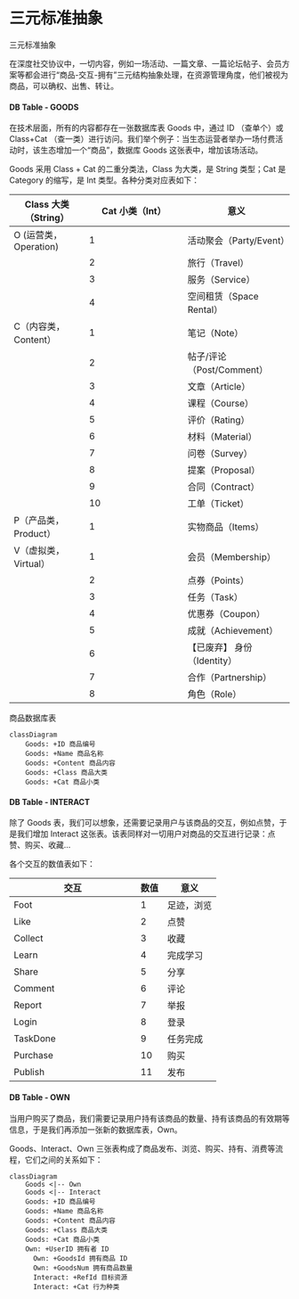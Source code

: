 # 三元标准抽象

三元标准抽象

在深度社交协议中，一切内容，例如一场活动、一篇文章、一篇论坛帖子、会员方案等都会进行“商品-交互-拥有”三元结构抽象处理，在资源管理角度，他们被视为商品，可以确权、出售、转让。

#### DB Table - GOODS

在技术层面，所有的内容都存在一张数据库表 Goods 中，通过 ID （查单个）或 Class+Cat （查一类）进行访问。我们举个例子：当生态运营者举办一场付费活动时，该生态增加一个“商品”，数据库 Goods 这张表中，增加该场活动。

Goods 采用 Class + Cat 的二重分类法，Class 为大类，是 String 类型；Cat 是 Category 的缩写，是 Int 类型。各种分类对应表如下：

<table><thead><tr><th>Class 大类（String）</th><th width="161">Cat 小类（Int）</th><th>意义</th></tr></thead><tbody><tr><td>O (运营类，Operation)</td><td>1</td><td>活动聚会（Party/Event）</td></tr><tr><td></td><td>2</td><td>旅行（Travel）</td></tr><tr><td></td><td>3</td><td>服务（Service）</td></tr><tr><td></td><td>4</td><td>空间租赁（Space Rental）</td></tr><tr><td>C（内容类，Content）</td><td>1</td><td>笔记（Note）</td></tr><tr><td></td><td>2</td><td>帖子/评论（Post/Comment）</td></tr><tr><td></td><td>3</td><td>文章（Article）</td></tr><tr><td></td><td>4</td><td>课程（Course）</td></tr><tr><td></td><td>5</td><td>评价（Rating）</td></tr><tr><td></td><td>6</td><td>材料（Material）</td></tr><tr><td></td><td>7</td><td>问卷（Survey）</td></tr><tr><td></td><td>8</td><td>提案（Proposal）</td></tr><tr><td></td><td>9</td><td>合同（Contract）</td></tr><tr><td></td><td>10</td><td>工单（Ticket）</td></tr><tr><td>P（产品类，Product）</td><td>1</td><td>实物商品（Items）</td></tr><tr><td>V（虚拟类，Virtual）</td><td>1</td><td>会员（Membership）</td></tr><tr><td></td><td>2</td><td>点券（Points）</td></tr><tr><td></td><td>3</td><td>任务（Task）</td></tr><tr><td></td><td>4</td><td>优惠券（Coupon）</td></tr><tr><td></td><td>5</td><td>成就（Achievement）</td></tr><tr><td></td><td>6</td><td>【已废弃】 身份（Identity）</td></tr><tr><td></td><td>7</td><td>合作（Partnership）</td></tr><tr><td></td><td>8</td><td>角色（Role）</td></tr></tbody></table>

商品数据库表

```mermaid
classDiagram
    Goods: +ID 商品编号
    Goods: +Name 商品名称
    Goods: +Content 商品内容
    Goods: +Class 商品大类
    Goods: +Cat 商品小类
```



#### DB Table - INTERACT

除了 Goods 表，我们可以想象，还需要记录用户与该商品的交互，例如点赞，于是我们增加 Interact 这张表。该表同样对一切用户对商品的交互进行记录：点赞、购买、收藏...

各个交互的数值表如下：

<table><thead><tr><th width="212">交互</th><th>数值</th><th>意义</th></tr></thead><tbody><tr><td>Foot</td><td>1</td><td>足迹，浏览</td></tr><tr><td>Like</td><td>2</td><td>点赞</td></tr><tr><td>Collect</td><td>3</td><td>收藏</td></tr><tr><td>Learn</td><td>4</td><td>完成学习</td></tr><tr><td>Share</td><td>5</td><td>分享</td></tr><tr><td>Comment</td><td>6</td><td>评论</td></tr><tr><td>Report</td><td>7</td><td>举报</td></tr><tr><td>Login</td><td>8</td><td>登录</td></tr><tr><td>TaskDone</td><td>9</td><td>任务完成</td></tr><tr><td>Purchase</td><td>10</td><td>购买</td></tr><tr><td>Publish</td><td>11</td><td>发布</td></tr></tbody></table>





#### DB Table - OWN

当用户购买了商品，我们需要记录用户持有该商品的数量、持有该商品的有效期等信息，于是我们再添加一张新的数据库表，Own。

Goods、Interact、Own 三张表构成了商品发布、浏览、购买、持有、消费等流程，它们之间的关系如下：

```mermaid
classDiagram
    Goods <|-- Own
    Goods <|-- Interact
    Goods: +ID 商品编号
    Goods: +Name 商品名称
    Goods: +Content 商品内容
    Goods: +Class 商品大类
    Goods: +Cat 商品小类
    Own: +UserID 拥有者 ID
	  Own: +GoodsId 拥有商品 ID
	  Own: +GoodsNum 拥有商品数量
	  Interact: +RefId 目标资源
	  Interact: +Cat 行为种类  
```





